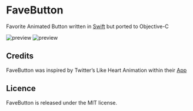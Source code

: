 # FaveButton


Favorite Animated Button written in [Swift](https://github.com/xhamr/fave-button) but ported to Objective-C


![preview](https://github.com/tljackyi/fave-button/blob/master/Favorite1.gif)
![preview](https://github.com/tljackyi/fave-button/blob/master/Favorite.gif)



## Credits

FaveButton was inspired by Twitter’s Like Heart Animation within their [App](https://itunes.apple.com/us/app/twitter/id333903271)


## Licence

FaveButton is released under the MIT license.











